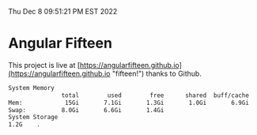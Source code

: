 Thu Dec  8 09:51:21 PM EST 2022

# Angular Fifteen


This project is live at [https://angularfifteen.github.io](https://angularfifteen.github.io "fifteen!") thanks to Github.

```bash
System Memory
               total        used        free      shared  buff/cache   available
Mem:            15Gi       7.1Gi       1.3Gi       1.0Gi       6.9Gi       6.9Gi
Swap:          8.0Gi       6.6Gi       1.4Gi
System Storage
1.2G	.
```
```bash
